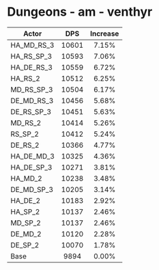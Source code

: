 # Dungeons - am - venthyr
| Actor | DPS | Increase |
|---|:---:|:---:|
|HA_MD_RS_3|10601|7.15%|
|HA_RS_SP_3|10593|7.06%|
|HA_DE_RS_3|10559|6.72%|
|HA_RS_2|10512|6.25%|
|MD_RS_SP_3|10504|6.17%|
|DE_MD_RS_3|10456|5.68%|
|DE_RS_SP_3|10451|5.63%|
|MD_RS_2|10414|5.26%|
|RS_SP_2|10412|5.24%|
|DE_RS_2|10366|4.77%|
|HA_DE_MD_3|10325|4.36%|
|HA_DE_SP_3|10271|3.81%|
|HA_MD_2|10238|3.48%|
|DE_MD_SP_3|10205|3.14%|
|HA_DE_2|10183|2.92%|
|HA_SP_2|10137|2.46%|
|MD_SP_2|10137|2.46%|
|DE_MD_2|10120|2.28%|
|DE_SP_2|10070|1.78%|
|Base|9894|0.00%|
